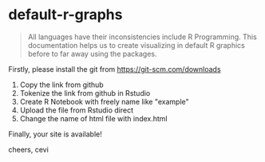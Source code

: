 # default-r-graphs

> All languages have their inconsistencies include R Programming. This documentation helps us to create visualizing in default R graphics before to far away using the packages.



Firstly, please install the git from https://git-scm.com/downloads

1. Copy the link from github
2. Tokenize the link from github in Rstudio
3. Create R Notebook with freely name like  "example" 
4. Upload the file from Rstudio direct
5. Change the name of html file with index.html

Finally, your site is available!

cheers,
cevi 
